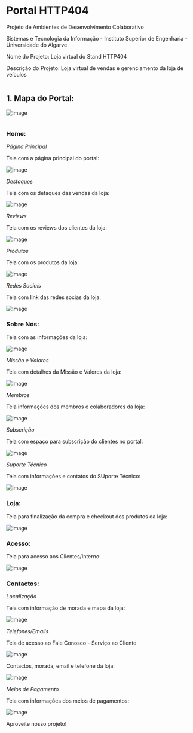 # **Portal HTTP404**

Projeto de Ambientes de Desenvolvimento Colaborativo

Sistemas e Tecnologia da Informação - Instituto Superior de Engenharia - Universidade do Algarve

Nome do Projeto: Loja virtual do Stand HTTP404

Descrição do Projeto: Loja virtual de vendas e gerenciamento da loja de veículos  

```

```
## 1. Mapa do Portal:

![image](https://bitbucket.org/AndoreKun/trabalho_adc/src/release-1.0/readmeimg/001.png)

```

```
###  Home:
*Página Principal*

Tela com a página principal do portal:

![image](C:\Kleyton\STI\1.1.AmbienteDesen\trabalho_adc\readmeimg\002.png)

*Destaques*

Tela com os detaques das vendas da loja:

![image](C:\Kleyton\STI\1.1.AmbienteDesen\trabalho_adc\readmeimg\003.png)

*Reviews*

Tela com os reviews dos clientes da loja:

![image](C:\Kleyton\STI\1.1.AmbienteDesen\trabalho_adc\readmeimg\004.png)

*Produtos*

Tela com os produtos da loja:

![image](C:\Kleyton\STI\1.1.AmbienteDesen\trabalho_adc\readmeimg\005.png)

*Redes Sociais*

Tela com link das redes socias da loja:

![image](C:\Kleyton\STI\1.1.AmbienteDesen\trabalho_adc\readmeimg\006.png)

###  Sobre Nós:

Tela com as informações da loja:

![image](C:\Kleyton\STI\1.1.AmbienteDesen\trabalho_adc\readmeimg\007.png)

*Missão e Valores*

Tela com detalhes da Missão e Valores da loja:

![image](C:\Kleyton\STI\1.1.AmbienteDesen\trabalho_adc\readmeimg\008.png)

*Membros*

Tela informações dos membros e colaboradores da loja:

![image](C:\Kleyton\STI\1.1.AmbienteDesen\trabalho_adc\readmeimg\009.png)

*Subscrição*

Tela com espaço para subscrição do clientes no portal:

![image](C:\Kleyton\STI\1.1.AmbienteDesen\trabalho_adc\readmeimg\010.png)

*Suporte Técnico*

Tela com informações e contatos do SUporte Técnico:

![image](C:\Kleyton\STI\1.1.AmbienteDesen\trabalho_adc\readmeimg\011.png)

###  Loja:

Tela para finalização da compra e checkout dos produtos da loja:

![image](C:\Kleyton\STI\1.1.AmbienteDesen\trabalho_adc\readmeimg\012.png)

###  Acesso:

Tela para acesso aos Clientes/Interno:

![image](C:\Kleyton\STI\1.1.AmbienteDesen\trabalho_adc\readmeimg\013.png)

###  Contactos:

*Localização*

Tela com informação de morada e mapa da loja:

![image](C:\Kleyton\STI\1.1.AmbienteDesen\trabalho_adc\readmeimg\014.png)

*Telefones/Emails*

Tela de acesso ao Fale Conosco - Serviço ao Cliente

![image](C:\Kleyton\STI\1.1.AmbienteDesen\trabalho_adc\readmeimg\015.png)

Contactos, morada, email e telefone da loja:

![image](C:\Kleyton\STI\1.1.AmbienteDesen\trabalho_adc\readmeimg\016.png)

*Meios de Pagamento*

Tela com informações dos meios de pagamentos:

![image](C:\Kleyton\STI\1.1.AmbienteDesen\trabalho_adc\readmeimg\017.png)


Aproveite nosso projeto!